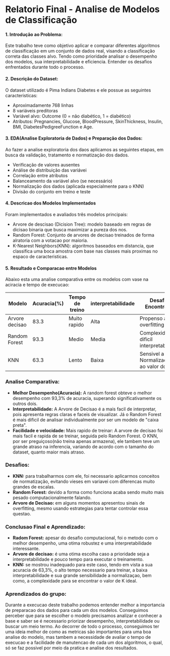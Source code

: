 # Relatorio Final - Analise de Modelos de Classificação

#### 1. Introdução ao Problema:
Este trabalho teve como objetivo aplicar e comparar diferentes algoritmos de classificação em um conjunto de dados real, visando a classificação correta das classes alvo. Tendo como prioridade analisar o desempenho dos modelos, sua interpretabilidade e eficiencia. Entender os desafios enfrentados durante todo o processo.

#### 2. Descrição do Dataset:
O dataset utilizado é Pima Indians Diabetes e ele possue as seguintes caracteristicas: 
- Aproximadamente 768 linhas
- 8 variáveis preditoras
- Variável alvo: Outcome (0 = não diabético, 1 = diabético)
- Atributos: Pregnancies, Glucose, BloodPressure, SkinThickness, Insulin, BMI, DiabetesPedigreeFunction e Age.

#### 3. EDA(Analise Exploratoria de Dados) e Preparação dos Dados: 
Ao fazer a analise exploratoria dos daos aplicamos as seguintes etapas, em busca da validação, tratamento e normatização dos dados.

- Verificação de valores ausentes
- Análise de distribuição das variávei
- Correlação entre atributos
- Balanceamento da variável alvo (se necessário)
- Normalização dos dados (aplicada especialmente para o KNN)
- Divisão do conjunto em treino e teste

#### 4. Descricao dos Modelos Implementados
Foram implementados e avaliados três modelos principais:

- Arvore de descisao (Dicision Tree): modelo baseado em regras de dicisao binaria que busca maximizar a pureza dos nos.
- Random Forest: Conjunto de arvores de decisao treinados de forma alratoria com a votacao por maioria.
- K-Nearest Neighbors(KNN): algoritmos baseados em distancia, que classifica uma boca amostra com base nas classes mais proximas no espaco de caracteristicas.

#### 5. Resultado e Comparacao entre Modelos
Abaixo esta uma analise comparativa entre os modelos com vase na aciracia e tempo de execucao:

| Modelo | Acuracia(%) | Tempo de treino | interpretabilidade | Desafios Encontrados |
| ----------- | ----------- | ----------- | ----------- |----------- |
| Arvore decisao | 83.3 | Muito rapido | Alta | Propenso a overfitting |
| Random Forest | 93.3 | Medio | Media | Complexidade e dificil interpretabilidade |
| KNN | 63.3 | Lento | Baixa | Sensivel a Normalizacao e ao valor do K |

### Analise Comparativa:
- **Melhor Desempenho(Acuracia):** A random forest obteve o melhor desempenho com 93,3% de acuracia, superando significativamente os outros dois.
- **Interpretabilidade:** A Arvore de Decisao é a mais facil de interpretar, pois apresenta regras claras e faceis de visualizar. Já o Random Forest é mais dificil de analisar individualmente por ser um modelo de "caixa preta".
- **Facilidade e velocidade:** Mais rapido de treinar: A arvore de decisao foi mais facil e rapida de se treinar, seguida pelo Random Forest. O KNN, por ser preguiçoso(não treina apenas armazena), ele tambem teve um grande atraso na inferencia, variando de acordo com o tamanho do dataset, quanto maior mais atraso.

### Desafios:
- **KNN:** para trabalharmos com ele, foi necessario aplicarmos conceitos de normatização, evitando vieses em variavei com diferencas muito grandes de escalas.
- **Random Forest:** devido a forma como funciona acaba sendo muito mais pesado computacionalmente falando.
- **Arvore de Decisao:** em alguns momentos apresentou sinais de overfitting, mesmo usando estrategias para tentar controlar essa questao.

### Conclusao Final e Aprendizado:
- **Radom Forest:** apesar do desafio computacional, foi o metodo com o melhor desempenho, uma otima robustez e uma interpretabilidade interessante.
- **Arvore de decisao:** é uma otima escolha caso a prioridade seja a interpretabilidade e pouco tempo para executar o treinamento.
- **KNN:** se mostrou inadequado  para este caso, tendo em vista a sua acuracia de 63,3%, o alto tempo necessario para treinar, a baixa interpretabilidade e sua grande sensibilidade a normalizaçao, bem como, a complexidade para se encontrar o valor de K ideal.

### Aprendizados do grupo: 
Durante a execucao deste trabalho podemos entender melhor a importancia de preparacao dos dados para cada um dos modelos. Conseguimos perceber que para se escolher o modelo precisamos analizar e conhecer a base e saber se é necessario priorizar desempenho, interpretabilidade ou buscar um meio termo. Ao decorrer de todo o processo, conseguimos ter uma ideia melhor de como as metricas são importantes para uma boa analise do modelo, mas tambem a necessidade de avaliar o tempo de execucao e a facilidade de manutencao de cada um dos algoritmos, o qual, só se faz possivel por meio da pratica e analise dos resultados.
